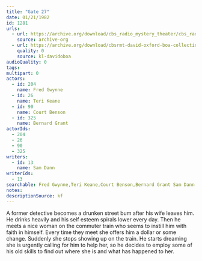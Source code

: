```yaml
---
title: "Gate 27"
date: 01/21/1982
id: 1281
urls: 
  - url: https://archive.org/download/cbs_radio_mystery_theater/cbs_radio_mystery_theater-1251-1300.zip/cbs_radio_mystery_theater-1251-1300%2Fcbsrmt_1281_gate_27.mp3
    source: archive-org
  - url: https://archive.org/download/cbsrmt-david-oxford-boa-collection/CBSRMT-820121-1281-Gate-27-(32-16)-[2007]-{BoA}.mp3
    quality: 0
    source: kl-davidoboa
audioQuality: 0
tags: 
multipart: 0
actors:  
  - id: 204
    name: Fred Gwynne  
  - id: 26
    name: Teri Keane  
  - id: 90
    name: Court Benson  
  - id: 325
    name: Bernard Grant
actorIds:  
  - 204  
  - 26  
  - 90  
  - 325
writers:  
  - id: 13
    name: Sam Dann
writerIds:  
  - 13
searchable: Fred Gwynne,Teri Keane,Court Benson,Bernard Grant Sam Dann
notes: 
descriptionSource: kf
---
```

A former detective becomes a drunken street bum after his wife leaves him. He drinks heavily and his self esteem spirals lower every day. Then he meets a nice woman on the commuter train who seems to instill him with faith in himself. Every time they meet she offers him a dollar or some change. Suddenly she stops showing up on the train. He starts dreaming she is urgently calling for him to help her, so he decides to employ some of his old skills to find out where she is and what has happened to her.